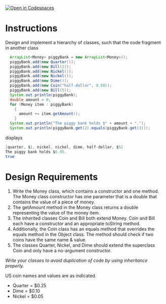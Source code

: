 [![Open in Codespaces](https://classroom.github.com/assets/launch-codespace-2972f46106e565e64193e422d61a12cf1da4916b45550586e14ef0a7c637dd04.svg)](https://classroom.github.com/open-in-codespaces?assignment_repo_id=19218256)
# Instructions

Design and implement a hierarchy of classes, such that the code fragment in another class
```java
  ArrayList<Money> piggyBank = new ArrayList<Money>();
  piggyBank.add(new Quarter());
  piggyBank.add(new Bill(1));
  piggyBank.add(new Nickel());
  piggyBank.add(new Nickel());
  piggyBank.add(new Dime());
  piggyBank.add(new Coin("half-dollar", 0.50));
  piggyBank.add(new Bill(5));
  System.out.println(piggyBank);
  double amount = 0;
  for (Money item : piggyBank)
    {
      amount += item.getAmount();
    }
  System.out.println("The piggy bank holds $" + amount + ".");
  System.out.println(piggyBank.get(2).equals(piggyBank.get(3)));
```

displays
```java
[quarter, $1, nickel, nickel, dime, half-dollar, $5]
The piggy bank holds $6.95.
true
```
# Design Requirements
1. Write the Money class, which contains a constructor and one method. The Money class constructor has one parameter that is a double that contains the value of a piece of money.
2. The getAmount method in the Money class returns a double representing the value of the money item.
3. The inherited classes Coin and Bill both extend Money. Coin and Bill each have a constructor and an appropriate toString method.
4. Additionally, the Coin class has an equals method that overrides the equals method in the Object class. The method should check if two coins have the same name & value.
5. The classes Quarter, Nickel, and Dime should extend the superclass Coin and only have a no-argument constructor.


_Write your classes to avoid duplication of code by using inheritance
properly._


US coin names and values are as indicated.
* Quarter = $0.25
* Dime = $0.10
* Nickel = $0.05

  
